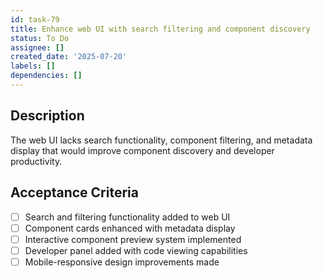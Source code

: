 ```yaml
---
id: task-79
title: Enhance web UI with search filtering and component discovery
status: To Do
assignee: []
created_date: '2025-07-20'
labels: []
dependencies: []
---
```


## Description

The web UI lacks search functionality, component filtering, and metadata display that would improve component discovery and developer productivity.

## Acceptance Criteria

- [ ] Search and filtering functionality added to web UI
- [ ] Component cards enhanced with metadata display
- [ ] Interactive component preview system implemented
- [ ] Developer panel added with code viewing capabilities
- [ ] Mobile-responsive design improvements made
